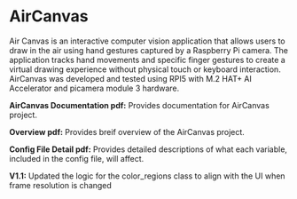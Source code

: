 # AirCanvas
Air Canvas is an interactive computer vision application that allows users to draw in the air using hand gestures captured by a Raspberry Pi camera. The application tracks hand movements and specific finger gestures to create a virtual drawing experience without physical touch or keyboard interaction.
AirCanvas was developed and tested using RPI5 with M.2 HAT+ AI Accelerator and picamera module 3 hardware. 

**AirCanvas Documentation pdf:** Provides documentation for AirCanvas project.

**Overview pdf:** Provides breif overview of the AirCanvas project.

**Config File Detail pdf:** Provides detailed descriptions of what each variable, included in the config file, will affect.

**V1.1:** Updated the logic for the color_regions class to align with the UI when frame resolution is changed
